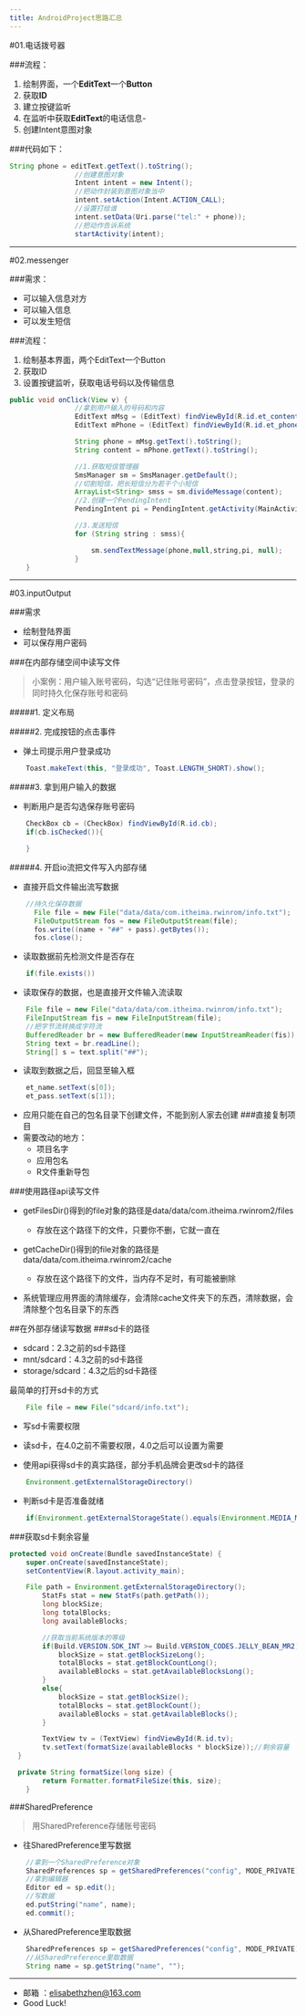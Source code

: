 ```yaml
---
title: AndroidProject思路汇总
---
```

#01.电话拨号器

###流程：

1. 绘制界面，一个**EditText**一个**Button**
2. 获取**ID**
3. 建立按键监听
4. 在监听中获取**EditText**的电话信息-
5. 创建Intent意图对象

###代码如下：

```java
String phone = editText.getText().toString();
                //创建意图对象
                Intent intent = new Intent();
                //把动作封装到意图对象当中
                intent.setAction(Intent.ACTION_CALL);
                //设置打给谁
                intent.setData(Uri.parse("tel:" + phone));
                //把动作告诉系统
                startActivity(intent);
```

---
#02.messenger

###需求：

- 可以输入信息对方
- 可以输入信息
- 可以发生短信

###流程：

1. 绘制基本界面，两个EditText一个Button
2. 获取ID
3. 设置按键监听，获取电话号码以及传输信息

```java
public void onClick(View v) {
                //拿到用户输入的号码和内容
                EditText mMsg = (EditText) findViewById(R.id.et_content);
                EditText mPhone = (EditText) findViewById(R.id.et_phone);

                String phone = mMsg.getText().toString();
                String content = mPhone.getText().toString();

                //1.获取短信管理器
                SmsManager sm = SmsManager.getDefault();
                //切割短信，把长短信分为若干个小短信
                ArrayList<String> smss = sm.divideMessage(content);
                //2.创建一个PendingIntent
                PendingIntent pi = PendingIntent.getActivity(MainActivity.this,0,new Intent(),0);

                //3.发送短信
                for (String string : smss){

                    sm.sendTextMessage(phone,null,string,pi, null);
                }
    }
```

---
#03.inputOutput

###需求

- 绘制登陆界面
- 可以保存用户密码

###在内部存储空间中读写文件
>小案例：用户输入账号密码，勾选“记住账号密码”，点击登录按钮，登录的同时持久化保存账号和密码

#####1. 定义布局

#####2. 完成按钮的点击事件
* 弹土司提示用户登录成功

```java
    Toast.makeText(this, "登录成功", Toast.LENGTH_SHORT).show();
```
#####3. 拿到用户输入的数据
* 判断用户是否勾选保存账号密码

```java
    CheckBox cb = (CheckBox) findViewById(R.id.cb);
    if(cb.isChecked()){

    }
```
#####4. 开启io流把文件写入内部存储
* 直接开启文件输出流写数据

```java
    //持久化保存数据
      File file = new File("data/data/com.itheima.rwinrom/info.txt");
      FileOutputStream fos = new FileOutputStream(file);
      fos.write((name + "##" + pass).getBytes());
      fos.close();
```
* 读取数据前先检测文件是否存在

```java
    if(file.exists())
```
* 读取保存的数据，也是直接开文件输入流读取

```java
    File file = new File("data/data/com.itheima.rwinrom/info.txt");
    FileInputStream fis = new FileInputStream(file);
    //把字节流转换成字符流
    BufferedReader br = new BufferedReader(new InputStreamReader(fis));
    String text = br.readLine();
    String[] s = text.split("##");
```
* 读取到数据之后，回显至输入框

```java
    et_name.setText(s[0]);
    et_pass.setText(s[1]);
```
* 应用只能在自己的包名目录下创建文件，不能到别人家去创建
###直接复制项目
* 需要改动的地方：
  * 项目名字
  * 应用包名
  * R文件重新导包

###使用路径api读写文件
* getFilesDir()得到的file对象的路径是data/data/com.itheima.rwinrom2/files
  * 存放在这个路径下的文件，只要你不删，它就一直在
* getCacheDir()得到的file对象的路径是data/data/com.itheima.rwinrom2/cache
  * 存放在这个路径下的文件，当内存不足时，有可能被删除

* 系统管理应用界面的清除缓存，会清除cache文件夹下的东西，清除数据，会清除整个包名目录下的东西


##在外部存储读写数据
###sd卡的路径
* sdcard：2.3之前的sd卡路径
* mnt/sdcard：4.3之前的sd卡路径
* storage/sdcard：4.3之后的sd卡路径

最简单的打开sd卡的方式

```java
    File file = new File("sdcard/info.txt");
```
* 写sd卡需要权限

    <uses-permission android:name="android.permission.WRITE_EXTERNAL_STORAGE"/>

* 读sd卡，在4.0之前不需要权限，4.0之后可以设置为需要

    <uses-permission android:name="android.permission.READ_EXTERNAL_STORAGE"/>

* 使用api获得sd卡的真实路径，部分手机品牌会更改sd卡的路径

```java
    Environment.getExternalStorageDirectory()
```
* 判断sd卡是否准备就绪

```java
    if(Environment.getExternalStorageState().equals(Environment.MEDIA_MOUNTED))
```

###获取sd卡剩余容量
```java
protected void onCreate(Bundle savedInstanceState) {
    super.onCreate(savedInstanceState);
    setContentView(R.layout.activity_main);

    File path = Environment.getExternalStorageDirectory();
        StatFs stat = new StatFs(path.getPath());
        long blockSize;
        long totalBlocks;
        long availableBlocks;

        //获取当前系统版本的等级
        if(Build.VERSION.SDK_INT >= Build.VERSION_CODES.JELLY_BEAN_MR2){
            blockSize = stat.getBlockSizeLong();
            totalBlocks = stat.getBlockCountLong();
            availableBlocks = stat.getAvailableBlocksLong();
        }
        else{
            blockSize = stat.getBlockSize();
            totalBlocks = stat.getBlockCount();
            availableBlocks = stat.getAvailableBlocks();
        }

        TextView tv = (TextView) findViewById(R.id.tv);
        tv.setText(formatSize(availableBlocks * blockSize));//剩余容量
  }

  private String formatSize(long size) {
        return Formatter.formatFileSize(this, size);
    }
```

###SharedPreference
>用SharedPreference存储账号密码

* 往SharedPreference里写数据

```java
    //拿到一个SharedPreference对象
    SharedPreferences sp = getSharedPreferences("config", MODE_PRIVATE);
    //拿到编辑器
    Editor ed = sp.edit();
    //写数据
    ed.putString("name", name);
    ed.commit();
```
* 从SharedPreference里取数据

```java
    SharedPreferences sp = getSharedPreferences("config", MODE_PRIVATE);
    //从SharedPreference里取数据
    String name = sp.getString("name", "");
```

---
- 邮箱 ：elisabethzhen@163.com
- Good Luck!
